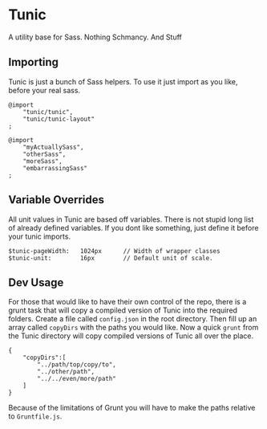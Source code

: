 Tunic
=====

A utility base for Sass. Nothing Schmancy. And Stuff

Importing
---------

Tunic is just a bunch of Sass helpers. To use it just import as you like, before your real sass. 

    @import 
    	"tunic/tunic",
    	"tunic/tunic-layout"
    ;
	
	@import
    	"myActuallySass",
    	"otherSass",
    	"moreSass",
    	"embarrassingSass"
    ;

Variable Overrides
------------------

All unit values in Tunic are based off variables. There is not stupid long list of already defined variables.
If you dont like something, just define it before your tunic imports.

    $tunic-pageWidth:	1024px		// Width of wrapper classes
    $tunic-unit:		16px		// Default unit of scale.


Dev Usage
---------

For those that would like to have their own control of the repo, there is a grunt task that will copy a compiled version of Tunic
into the required folders. Create a file called `config.json` in the root directory.
Then fill up an array called `copyDirs` with the paths you would like. Now a quick `grunt` from the Tunic directory will copy compiled versions of Tunic
all over the place.


```
{
    "copyDirs":[
        "../path/top/copy/to",
        "../other/path",
        "../../even/more/path"
    ]
}
```

Because of the limitations of Grunt you will have to make the paths relative to `Gruntfile.js`.

